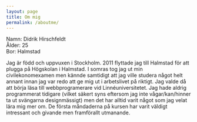 ```yaml
---
layout: page
title: Om mig
permalink: /aboutme/
---
```


Namn: Didrik Hirschfeldt  
Ålder: 25  
Bor: Halmstad  

Jag är född och uppvuxen i Stockholm. 2011 flyttade jag till Halmstad för att plugga på Högskolan i Halmstad. I somras tog jag ut min 
civilekonomexamen men kännde samtidigt att jag ville studera något helt annant innan jag var redo att ge mig ut i arbetslivet
på riktigt. Jag valde då att börja läsa till webbprogramerare vid Linnéuniversitetet. Jag hade aldrig programmerat tidigare 
(vilket säkert syns eftersom jag inte vågar/kan/hinner ta ut svängarna designmässigt) men det har alltid varit något som 
jag velat lära mig mer om. De första måndaderna på kursen har varit väldigt intressant och givande men framförallt utmanande. 


